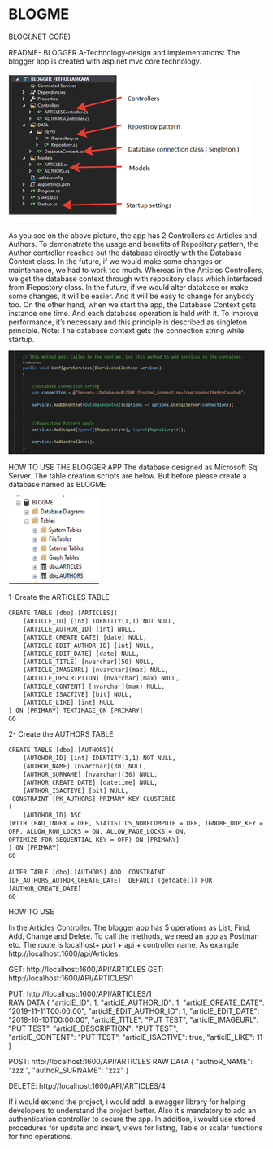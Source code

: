 # BLOGME
BLOG(.NET CORE)



README- BLOGGER
A-Technology-design and implementations:
The blogger app is created with asp.net mvc core technology.  

![Image of 1](https://github.com/fkbeys/BLOGME/blob/master/BLOGGER_FETHULLAHKAYA/IMG/1.png?raw=true)

As you see on the above picture, the app has 2 Controllers as Articles and Authors. To demonstrate the usage and benefits of Repository pattern, the Author controller reaches out the database directly with the Database Context class.  In the future, if we would make some changes or maintenance, we had to work too much. Whereas in the Articles Controllers, we get the database context through with repository class which interfaced from IRepostory class. In the future, if we would alter database or make some changes, it will be easier. And it will be easy to change for anybody too.
	On the other hand, when we start the app, the Database Context gets instance one time. And each database operation is held with it. To improve performance, it’s necessary and this principle is described as singleton principle.
Note: The database context gets the connection string while startup. 
 
 ![Image of 2](https://github.com/fkbeys/BLOGME/blob/master/BLOGGER_FETHULLAHKAYA/IMG/2.png?raw=true)

HOW TO USE THE BLOGGER APP
The database designed as Microsoft Sql Server. The table creation scripts are below. But before please create a database named as BLOGME  

 ![Image of 3](https://github.com/fkbeys/BLOGME/blob/master/BLOGGER_FETHULLAHKAYA/IMG/3.png?raw=true)


1-Create the ARTICLES TABLE
```
CREATE TABLE [dbo].[ARTICLES](
	[ARTICLE_ID] [int] IDENTITY(1,1) NOT NULL,
	[ARTICLE_AUTHOR_ID] [int] NULL,
	[ARTICLE_CREATE_DATE] [date] NULL,
	[ARTICLE_EDIT_AUTHOR_ID] [int] NULL,
	[ARTICLE_EDIT_DATE] [date] NULL,
	[ARTICLE_TITLE] [nvarchar](50) NULL,
	[ARTICLE_IMAGEURL] [nvarchar](max) NULL,
	[ARTICLE_DESCRIPTION] [nvarchar](max) NULL,
	[ARTICLE_CONTENT] [nvarchar](max) NULL,
	[ARTICLE_ISACTIVE] [bit] NULL,
	[ARTICLE_LIKE] [int] NULL
) ON [PRIMARY] TEXTIMAGE_ON [PRIMARY]
GO
```
2- Create the AUTHORS TABLE

```
CREATE TABLE [dbo].[AUTHORS](
	[AUTOHOR_ID] [int] IDENTITY(1,1) NOT NULL,
	[AUTHOR_NAME] [nvarchar](30) NULL,
	[AUTHOR_SURNAME] [nvarchar](30) NULL,
	[AUTHOR_CREATE_DATE] [datetime] NULL,
	[AUTHOR_ISACTIVE] [bit] NULL,
 CONSTRAINT [PK_AUTHORS] PRIMARY KEY CLUSTERED 
(
	[AUTOHOR_ID] ASC
)WITH (PAD_INDEX = OFF, STATISTICS_NORECOMPUTE = OFF, IGNORE_DUP_KEY = OFF, ALLOW_ROW_LOCKS = ON, ALLOW_PAGE_LOCKS = ON, OPTIMIZE_FOR_SEQUENTIAL_KEY = OFF) ON [PRIMARY]
) ON [PRIMARY]
GO

ALTER TABLE [dbo].[AUTHORS] ADD  CONSTRAINT [DF_AUTHORS_AUTHOR_CREATE_DATE]  DEFAULT (getdate()) FOR [AUTHOR_CREATE_DATE]
GO
```
HOW TO USE

In the Articles Controller. The blogger app has 5 operations as List, Find, Add, Change and Delete.  To call the methods, we need an app as Postman etc.  The route is localhost+ port + api + controller name. As example http://localhost:1600/api/Articles. 

GET: http://localhost:1600/API/ARTICLES
GET: http://localhost:1600/API/ARTICLES/1

PUT: http://localhost:1600/API/ARTICLES/1    
RAW DATA 
{
    "articlE_ID": 1,    "articlE_AUTHOR_ID": 1,     "articlE_CREATE_DATE": "2019-11-11T00:00:00",
    "articlE_EDIT_AUTHOR_ID": 1,    "articlE_EDIT_DATE": "2018-10-10T00:00:00",
    "articlE_TITLE": "PUT TEST",    "articlE_IMAGEURL": "PUT TEST",    "articlE_DESCRIPTION": "PUT TEST",    
    "articlE_CONTENT": "PUT TEST",    "articlE_ISACTIVE": true,    "articlE_LIKE": 11
}

POST: http://localhost:1600/API/ARTICLES
RAW DATA 
{    "authoR_NAME": "zzz ",    "authoR_SURNAME": "zzz"   }

DELETE: http://localhost:1600/API/ARTICLES/4 




If i would extend the project, i would add  a swagger library for helping developers to understand the project better. 
Also it s mandatory to add an authentication controller to secure the app.
In addition, i would use stored procedures for update and insert, views for listing, Table or scalar functions for find operations.
